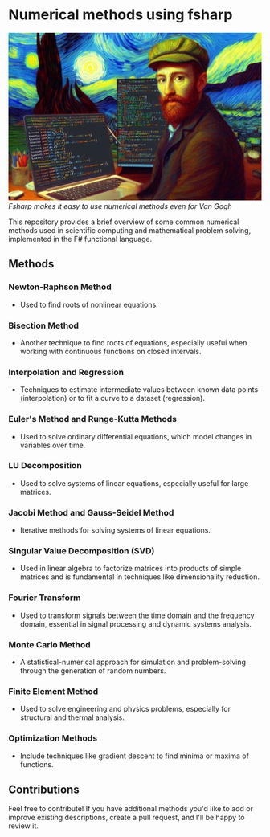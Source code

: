 # Numerical methods using fsharp

![VG using F#](./img/VG.jpeg)
_Fsharp makes it easy to use numerical methods even for Van Gogh_

This repository provides a brief overview of some common numerical methods used in scientific computing and mathematical problem solving, implemented in the F# functional language.

## Methods

### Newton-Raphson Method

- Used to find roots of nonlinear equations.

### Bisection Method

- Another technique to find roots of equations, especially useful when working with continuous functions on closed intervals.

### Interpolation and Regression

- Techniques to estimate intermediate values between known data points (interpolation) or to fit a curve to a dataset (regression).

### Euler's Method and Runge-Kutta Methods

- Used to solve ordinary differential equations, which model changes in variables over time.

### LU Decomposition

- Used to solve systems of linear equations, especially useful for large matrices.

### Jacobi Method and Gauss-Seidel Method

- Iterative methods for solving systems of linear equations.

### Singular Value Decomposition (SVD)

- Used in linear algebra to factorize matrices into products of simple matrices and is fundamental in techniques like dimensionality reduction.

### Fourier Transform

- Used to transform signals between the time domain and the frequency domain, essential in signal processing and dynamic systems analysis.

### Monte Carlo Method

- A statistical-numerical approach for simulation and problem-solving through the generation of random numbers.

### Finite Element Method

- Used to solve engineering and physics problems, especially for structural and thermal analysis.

### Optimization Methods

- Include techniques like gradient descent to find minima or maxima of functions.

## Contributions

Feel free to contribute! If you have additional methods you'd like to add or improve existing descriptions, create a pull request, and I'll be happy to review it.
